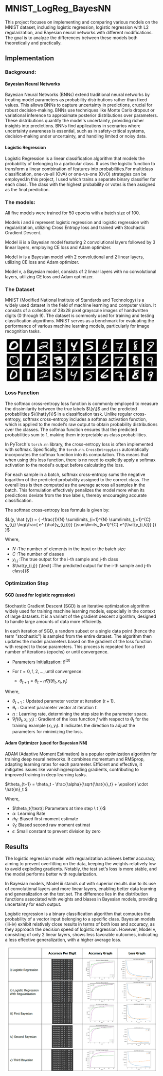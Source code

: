 
# MNIST_LogReg_BayesNN

This project focuses on implementing and comparing various models on the MNIST dataset, including logistic regression, logistic regression with L2 regularization, and Bayesian neural networks with different modifications. The goal is to analyze the differences between these models both theoretically and practically.

## Implementation

### Background: 

#### Bayesian Neural Networks

Bayesian Neural Networks (BNNs) extend traditional neural networks by treating model parameters as probability distributions rather than fixed values. This allows BNNs to capture uncertainty in predictions, crucial for robust decision-making. BNNs use techniques like Monte Carlo dropout or variational inference to approximate posterior distributions over parameters. These distributions quantify the model's uncertainty, providing richer insights into predictions. BNNs find applications in scenarios where uncertainty awareness is essential, such as in safety-critical systems, decision-making under uncertainty, and handling limited or noisy data.

#### Logistic Regression
Logistic Regression is a linear classification algorithm that models the probability of belonging to a particular class. It uses the logistic function to transform a linear combination of features into probabilities.For multiclass classification, one-vs-all (OvA) or one-vs-one (OvO) strategies can be employed.In this project, I used which trains a separate binary classifier for each class. The class with the highest probability or votes is then assigned as the final prediction.

### The models:

All five models were trained for 50 epochs with a batch size of 100.

Models i and ii represent logistic regression and logistic regression with regularization, utilizing Cross Entropy loss and trained with Stochastic Gradient Descent.

Model iii is a Bayesian model featuring 2 convolutional layers followed by 3 linear layers, employing CE loss and Adam optimizer.

Model iv is a Bayesian model with 2 convolutional and 2 linear layers, utilizing CE loss and Adam optimizer.

Model v, a Bayesian model, consists of 2 linear layers with no convolutional layers, utilizing CE loss and Adam optimizer.


### The Dataset
MNIST (Modified National Institute of Standards and Technology) is a widely used dataset in the field of machine learning and computer vision. It consists of a collection of 28x28 pixel grayscale images of handwritten digits (0 through 9). The dataset is commonly used for training and testing classification algorithms. MNIST serves as a benchmark for evaluating the performance of various machine learning models, particularly for image recognition tasks.

![](images/mnist_data.png)


### Loss Function

The softmax cross-entropy loss function is commonly employed to measure the dissimilarity between the true labels $\(y\)$ and the predicted probabilities $\(\hat{y}\)$ in a classification task. Unlike regular cross-entropy, softmax cross-entropy includes a softmax activation function, which is applied to the model's raw output to obtain probability distributions over the classes. The softmax function ensures that the predicted probabilities sum to 1, making them interpretable as class probabilities.

In PyTorch's `torch.nn` library, the cross-entropy loss is often implemented with softmax. Specifically, the `torch.nn.CrossEntropyLoss` automatically incorporates the softmax function into its computation. This means that when using this loss function, there is no need to explicitly apply a softmax activation to the model's output before calculating the loss.

For each sample in a batch, softmax cross-entropy sums the negative logarithm of the predicted probability assigned to the correct class. The overall loss is then computed as the average across all samples in the batch. This formulation effectively penalizes the model more when its predictions deviate from the true labels, thereby encouraging accurate classification.

The softmax cross-entropy loss formula is given by:

$L(y, \hat {y}) = { -\frac{1}{N} \sum\limits_{i=1}^{N} \sum\limits_{j=1}^{C} y_{i,j} \log(\frac{ e^ {\hat{y_{i,j}}}} {\sum\limits_{k=1}^{C} e^{\hat{y_{i,k}}} }) }$

Where,

- $N {\text{ :The number of elements in the input or the batch size}}$
- $C {\text{ :The number of classes}}$
- $y_{i,j} {\text{ :The true output for the i-th sample and j-th class}}$
- $\hat{y_{i,j}} {\text{ :The predicted output for the i-th sample and j-th class}}$

### Optimization Step

#### SGD (used for logistic regression)
Stochastic Gradient Descent (SGD) is an iterative optimization algorithm widely used for training machine learning models, especially in the context of large datasets. It is a variant of the gradient descent algorithm, designed to handle large amounts of data more efficiently.

In each iteration of SGD, a random subset or a single data point (hence the term "stochastic") is sampled from the entire dataset. The algorithm then updates the model parameters based on the gradient of the loss function with respect to those parameters. This process is repeated for a fixed number of iterations (epochs) or until convergence.

- $\text{Parameters Initialization: } {\theta^{(0)}}$

- $\text{For } { t = 0, 1, 2, \ldots, \text{until convergence:} }$

  - $\theta_{t+1} = \theta_t - \eta \nabla f(\theta_t, x_i, y_i)$

Where,

- $\theta_{t+1}: {\text{Updated parameter vector at iteration } (t+1).}$
- $\theta_t: {\text{Current parameter vector at iteration } t.}$
- $\eta: {\text{Learning rate, determining the step size in the parameter space.}}$
- $\nabla f(\theta_t, x_i, y_i): {\text{Gradient of the loss function } f \text{ with respect to } \theta_t \text{ for the training example } (x_i, y_i). \text{ It indicates the direction to adjust the parameters for minimizing the loss.}}$

#### Adam Optimizer (used for Bayesian NN)

ADAM (Adaptive Moment Estimation) is a popular optimization algorithm for training deep neural networks. It combines momentum and RMSprop, adapting learning rates for each parameter. Efficient and effective, it mitigates issues like vanishing/exploding gradients, contributing to improved training in deep learning tasks.

$\theta_{t+1} = \theta_t - \frac{\alpha}{\sqrt{\hat{v}_t} + \epsilon} \cdot \hat{m}_t $

Where,

- $\theta_t{\text{: Parameters at time step \ t \}}$
- $\alpha{\text{: Learning Rate}}$
- $\hat{m}_t{\text{: Biased first moment estimate}}$
- $\hat{v}_t{\text{: Biased second raw moment estimat}}$
- $\epsilon{\text{: Small constant to prevent division by zero}}$


## Results
The logistic regression model with regularization achieves better accuracy, aiming to prevent overfitting on the data, keeping the weights relatively low to avoid exploding gradients. Notably, the test set's loss is more stable, and the model performs better with regularization.

In Bayesian models, Model iii stands out with superior results due to its use of convolutional layers and more linear layers, enabling better data learning and generalization on the test set. The difference lies in the distribution functions associated with weights and biases in Bayesian models, providing uncertainty for each output.

Logistic regression is a binary classification algorithm that computes the probability of a vector input belonging to a specific class. Bayesian models (iii-iv) exhibit relatively close results in terms of both loss and accuracy, as they approach the decision speed of logistic regression. However, Model v, consisting of only 2 linear layers, shows less favorable outcomes, indicating a less effective generalization, with a higher average loss.

![](images/results.png)

